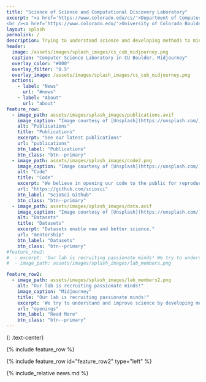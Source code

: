 ```yaml
---
title: "Science of Science and Computational Discovery Laboratory"
excerpt: "<a href='https://www.colorado.edu/cs/'>Department of Computer Science</a>
<br /><a href='https://www.colorado.edu/'>University of Colorado Boulder</a>"
layout: splash
permalink: /
description: Trying to understand science and developing methods to mine scientific knowledge from vast, unstructured dataset of full-text publications, citations, and images
header:
  image: /assets/images/splash_images/cs_cub_midjourney.png
  caption: "Computer Science Laboratory in CU Boulder, Midjourney"
  overlay_color: "#000"
  overlay_filter: "0.5"
  overlay_image: /assets/images/splash_images/cs_cub_midjourney.png
  actions:    
    - label: "News"
      url: "#news"
    - label: "About"
      url: "about"
feature_row:
  - image_path: assets/images/splash_images/publications.avif
    image_caption: "Image courtesy of [Unsplash](https://unsplash.com/)"
    alt: "Publications"
    title: "Publications"
    excerpt: "See our latest publications"
    url: "publications"
    btn_label: "Publications"
    btn_class: "btn--primary"
  - image_path: assets/images/splash_images/code2.png
    image_caption: "Image courtesy of [Unsplash](https://unsplash.com/)"
    alt: "Code"
    title: "Code"
    excerpt: "We believe in opening our code to the public for reproducibility. Browse our code on Github"
    url: "https://github.com/sciosci"
    btn_label: "ScioSci Github"
    btn_class: "btn--primary"
  - image_path: assets/images/splash_images/data.avif
    image_caption: "Image courtesy of [Unsplash](https://unsplash.com/)"
    alt: "Datasets"
    title: "Datasets"
    excerpt: "Datasets enable new and better science."
    url: "mentorship"
    btn_label: "Datasets"
    btn_class: "btn--primary"
#feature_row2: 
#  - excerpt: 'Our lab is recruiting passionate minds! We try to understand and improve science by developing methods to mine knowledge from massive datasets, using cutting-edge techniques like deep learning, natural language processing, and more. Our Ph.D. program is fully-funded with deadline on December 15, 2023 [Read more](openings)'
#  - image_path: assets/images/splash_images/lab_members.png

feature_row2:
  - image_path: assets/images/splash_images/lab_members2.png
    alt: "Our lab is recruiting passionate minds!"
    image_caption: "Midjourney"
    title: "Our lab is recruiting passionate minds!"
    excerpt: 'We try to understand and improve science by developing methods to mine knowledge from massive datasets, using cutting-edge techniques like deep learning, natural language processing, and more. **Our Ph.D. program is fully-funded with deadline on December 15, 2023**'
    url: "openings"
    btn_label: "Read More"
    btn_class: "btn--primary"
---
```


{: .text-center}

<style>

  .btn--primary.disabled {
    opacity: 0.5;
    pointer-events: none;
    cursor: not-allowed;
  }
</style>

{% include feature_row %}

{% include feature_row id="feature_row2" type="left" %}

{% include_relative news.md %}
